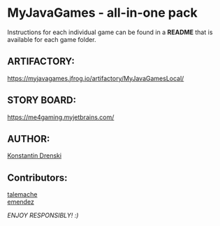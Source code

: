 # MyJavaGames - all-in-one pack
Instructions for each individual game can be found in a **README** that is available for each game folder.  

## ARTIFACTORY: 
https://myjavagames.jfrog.io/artifactory/MyJavaGamesLocal/

## STORY BOARD: 
https://me4gaming.myjetbrains.com/

## AUTHOR: 
[Konstantin Drenski](https://github.com/Hunterszone)

## Contributors:
[talemache](https://github.com/talemache)  
[emendez](https://github.com/emendez0309)  

*ENJOY RESPONSIBLY! :)*